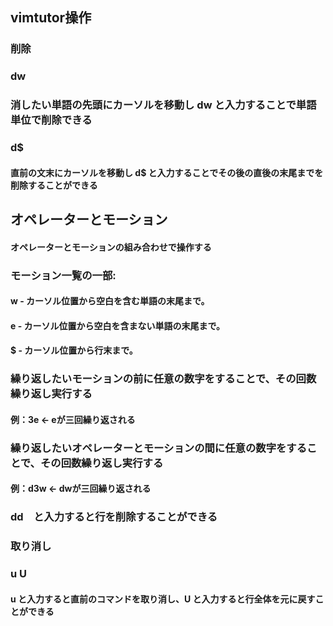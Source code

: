 ## vimtutor操作
### 削除
### dw
### 消したい単語の先頭にカーソルを移動し dw と入力することで単語単位で削除できる
### d$
#### 直前の文末にカーソルを移動し d$ と入力することでその後の直後の末尾までを削除することができる
## オペレーターとモーション
#### オペレーターとモーションの組み合わせで操作する
### モーション一覧の一部:
####    w - カーソル位置から空白を含む単語の末尾まで。
####    e - カーソル位置から空白を含まない単語の末尾まで。
####    $ - カーソル位置から行末まで。
### 繰り返したいモーションの前に任意の数字をすることで、その回数繰り返し実行する
#### 例：3e   ←   eが三回繰り返される
### 繰り返したいオペレーターとモーションの間に任意の数字をすることで、その回数繰り返し実行する
#### 例：d3w   ←   dwが三回繰り返される
### dd　と入力すると行を削除することができる
### 取り消し
### u U
#### u と入力すると直前のコマンドを取り消し、U と入力すると行全体を元に戻すことができる
